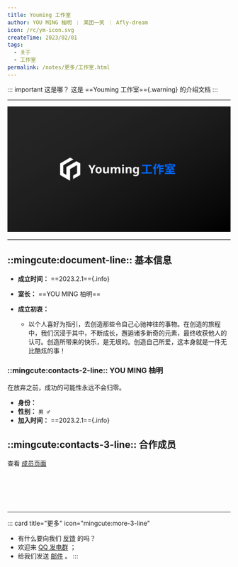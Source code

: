 ```yaml
---
title: Youming 工作室
author: YOU MING 柚明 ︱ 某团一笑 ︱ Afly-dream
icon: /rc/ym-icon.svg
createTime: 2023/02/01
tags:
  - 关于
  - 工作室
permalink: /notes/更多/工作室.html
---
```


::: important 这是哪？
这是 ==Youming 工作室=={.warning} 的介绍文档
:::

---

![](/rc/ym-gzs.svg)

<LinkCard title="查看成员页面" icon="mingcute:contacts-3-line" href="/friends/" />

---

## ::mingcute:document-line:: 基本信息

- **成立时间：** ==2023.2.1=={.info}
- **室长：** ==YOU MING 柚明==
- **成立初衷：**

  - 以个人喜好为指引，去创造那些令自己心驰神往的事物。在创造的旅程中，我们沉浸于其中，不断成长，邂逅诸多新奇的元素，最终收获他人的认可。创造所带来的快乐，是无垠的。创造自己所爱，这本身就是一件无比酷炫的事！

### ::mingcute:contacts-2-line:: YOU MING 柚明

<Card title="YOU MING 柚明" icon="/rc/ym-ys.png">
  在放弃之前，成功的可能性永远不会归零。
</Card>

<CardGrid>
  <LinkCard title="哔哩哔哩" icon="mingcute:bilibili-fill" href="https://space.bilibili.com/1337092956" />
  <LinkCard title="Github" icon="mingcute:github-fill" href="https://github.com/YOU-MING-6" />
  <LinkCard title="社交链接页" icon="mingcute:link-2-line" href="/notes/更多/链接.html" />
</CardGrid>

- **身份：** <Badge text="工作室室长" type="warning" />
- **性别：** `男 ♂`
- **加入时间：** ==2023.2.1=={.info}

## ::mingcute:contacts-3-line:: 合作成员

查看 [成员页面](/friends/)

<p style="margin-top: 100px"></p>

---

::: card title="更多" icon="mingcute:more-3-line"
- 有什么要向我们 [反馈](/notes/反馈中心/) 的吗？
- 欢迎来 [QQ 发电群](/notes/更多/链接.html#qq-群) ；
- 给我们发送 [邮件](/notes/更多/链接.html#邮箱) 。
:::